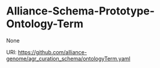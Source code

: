 # Alliance-Schema-Prototype-Ontology-Term

None

URI: https://github.com/alliance-genome/agr_curation_schema/ontologyTerm.yaml

